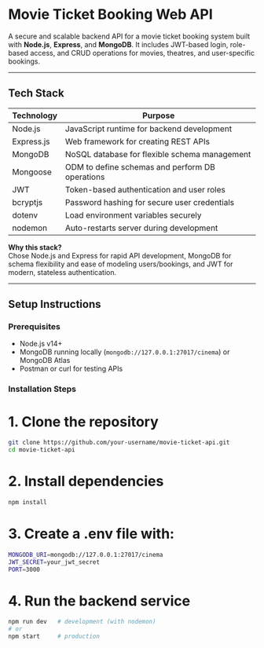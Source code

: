# Movie Ticket Booking Web API

A secure and scalable backend API for a movie ticket booking system built with **Node.js**, **Express**, and **MongoDB**. It includes JWT-based login, role-based access, and CRUD operations for movies, theatres, and user-specific bookings.

---

## Tech Stack

| Technology   | Purpose                                           |
|--------------|---------------------------------------------------|
| Node.js      | JavaScript runtime for backend development        |
| Express.js   | Web framework for creating REST APIs              |
| MongoDB      | NoSQL database for flexible schema management     |
| Mongoose     | ODM to define schemas and perform DB operations   |
| JWT          | Token-based authentication and user roles         |
| bcryptjs     | Password hashing for secure user credentials      |
| dotenv       | Load environment variables securely               |
| nodemon      | Auto-restarts server during development           |

**Why this stack?**  
Chose Node.js and Express for rapid API development, MongoDB for schema flexibility and ease of modeling users/bookings, and JWT for modern, stateless authentication.

---

## Setup Instructions

### Prerequisites

- Node.js v14+
- MongoDB running locally (`mongodb://127.0.0.1:27017/cinema`) or MongoDB Atlas
- Postman or curl for testing APIs

###  Installation Steps

# 1. Clone the repository
```bash
git clone https://github.com/your-username/movie-ticket-api.git
cd movie-ticket-api
```

# 2. Install dependencies
```bash
npm install
```

# 3. Create a .env file with:
```bash
MONGODB_URI=mongodb://127.0.0.1:27017/cinema
JWT_SECRET=your_jwt_secret
PORT=3000
```
# 4. Run the backend service

```bash
npm run dev   # development (with nodemon)
# or
npm start     # production
```
